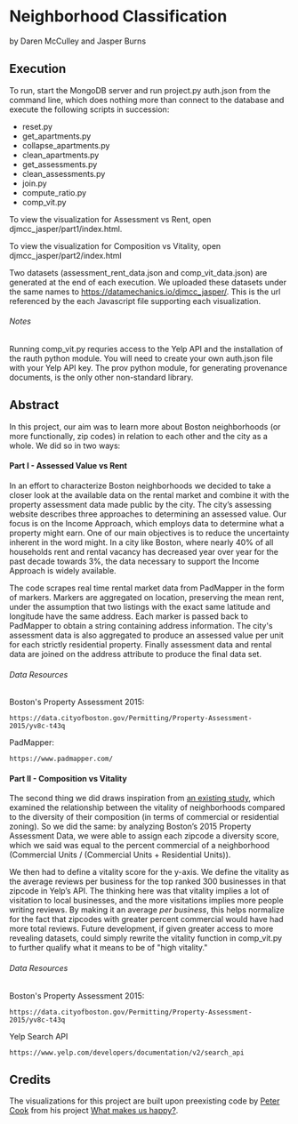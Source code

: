 # Neighborhood Classification

by Daren McCulley and Jasper Burns

## Execution

To run, start the MongoDB server and run project.py auth.json from the command line, which does nothing more than connect to the database and execute the following scripts in succession:
   - reset.py
   - get_apartments.py
   - collapse_apartments.py
   - clean_apartments.py
   - get_assessments.py
   - clean_assessments.py
   - join.py
   - compute_ratio.py
   - comp_vit.py

To view the visualization for Assessment vs Rent, open djmcc_jasper/part1/index.html.

To view the visualization for Composition vs Vitality, open djmcc_jasper/part2/index.html

Two datasets (assessment_rent_data.json and comp_vit_data.json) are generated at the end of each execution. We uploaded these datasets under the same names to https://datamechanics.io/djmcc_jasper/. This is the url referenced by the each Javascript file supporting each visualization.

###### Notes

Running comp_vit.py requries access to the Yelp API and the installation of the rauth python module. You will need to create your own auth.json file with your Yelp API key. The prov python module, for generating provenance documents, is the only other non-standard library.

## Abstract

In this project, our aim was to learn more about Boston neighborhoods (or more functionally, zip codes) in relation to each other and the city as a whole. We did so in two ways:

#### Part I - Assessed Value vs Rent

In an effort to characterize Boston neighborhoods we decided to take a closer look at the available data on the rental market and combine it with the property assessment data made public by the city. The city’s assessing website describes three approaches to determining an assessed value. Our focus is on the Income Approach, which employs data to determine what a property might earn. One of our main objectives is to reduce the uncertainty inherent in the word might. In a city like Boston, where nearly 40% of all households rent and rental vacancy has decreased year over year for the past decade towards 3%, the data necessary to support the Income Approach is widely available.

The code scrapes real time rental market data from PadMapper in the form of markers. Markers are aggregated on location, preserving the mean rent, under the assumption that two listings with the exact same latitude and longitude have the same address. Each marker is passed back to PadMapper to obtain a string containing address information. The city's assessment data is also aggregated to produce an assessed value per unit for each strictly residential property. Finally assessment data and rental data are joined on the address attribute to produce the final data set.

###### Data Resources

Boston's Property Assessment 2015:
```
https://data.cityofboston.gov/Permitting/Property-Assessment-2015/yv8c-t43q
```
PadMapper:
```
https://www.padmapper.com/
```

#### Part II - Composition vs Vitality

The second thing we did draws inspiration from [an existing study](https://www.technologyreview.com/s/601107/data-mining-reveals-the-four-urban-conditions-that-create-vibrant-city-life/#/set/id/601103/), which examined the relationship between the vitality of neighborhoods compared to the diversity of their composition (in terms of commercial or residential zoning). So we did the same: by analyzing Boston’s 2015 Property Assessment Data, we were able to assign each zipcode a diversity score, which we said was equal to the percent commercial of a neighborhood (Commercial Units / (Commercial Units + Residential Units)).

We then had to define a vitality score for the y-axis. We define the vitality as the average reviews per business for the top ranked 300 businesses in that zipcode in Yelp’s API. The thinking here was that vitality implies a lot of visitation to local businesses, and the more visitations implies more people writing reviews. By making it an average *per business*, this helps normalize for the fact that zipcodes with greater percent commercial would have had more total reviews. Future development, if given greater access to more revealing datasets, could simply rewrite the vitality function in comp_vit.py to further qualify what it means to be of "high vitality."

###### Data Resources

Boston's Property Assessment 2015:
```
https://data.cityofboston.gov/Permitting/Property-Assessment-2015/yv8c-t43q
```
Yelp Search API
```
https://www.yelp.com/developers/documentation/v2/search_api
```

## Credits

The visualizations for this project are built upon preexisting code by [Peter Cook](http://animateddata.co.uk) from his project [What makes us happy?](http://charts.animateddata.co.uk/whatmakesushappy/).